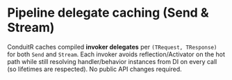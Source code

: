 # Pipeline delegate caching (Send & Stream)

ConduitR caches compiled **invoker delegates** per `(TRequest, TResponse)` for both `Send` and `Stream`.
Each invoker avoids reflection/Activator on the hot path while still resolving handler/behavior instances
from DI on every call (so lifetimes are respected). No public API changes required.
